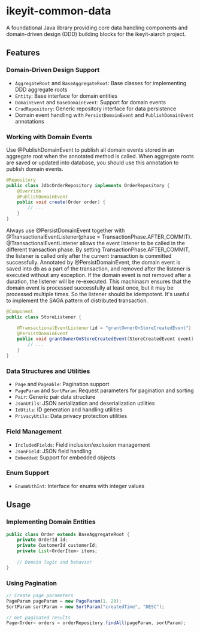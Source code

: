 # ikeyit-common-data

A foundational Java library providing core data handling components and domain-driven design (DDD) building blocks for the ikeyit-aiarch project.

## Features

### Domain-Driven Design Support
- `AggregateRoot` and `BaseAggregateRoot`: Base classes for implementing DDD aggregate roots
- `Entity`: Base interface for domain entities
- `DomainEvent` and `BaseDomainEvent`: Support for domain events
- `CrudRepository`: Generic repository interface for data persistence
- Domain event handling with `PersistDomainEvent` and `PublishDomainEvent` annotations

### Working with Domain Events
Use @PublishDomainEvent to publish all domain events stored in an aggregate root when the annotated method is called.
When aggregate roots are saved or updated into database, you should use this annotation to publish domain events.
```java
@Repository
public class JdbcOrderRepository implements OrderRepository {
    @Override
    @PublishDomainEvent
    public void create(Order order) {
        // ...
    }
}
```
Always use @PersistDomainEvent together with @TransactionalEventListener(phase = TransactionPhase.AFTER_COMMIT).
@TransactionalEventListener allows the event listener to be called in the different transaction phase. By setting TransactionPhase.AFTER_COMMIT, the listener is called only after the current transaction is committed successfully.
Annotated by @PersistDomainEvent, the domain event is saved into db as a part of the transaction, and removed after the listener is executed without any exception.
If the domain event is not removed after a duration, the listener will be re-executed.
This machinasm ensures that the domain event is processed successfully at least once, but it may be processed multiple times.
So the listener should be idempotent. It's useful to implement the SAGA pattern of distributed transaction.
```java
@Component
public class StoreListener {

    @TransactionalEventListener(id = "grantOwnerOnStoreCreatedEvent")
    @PersistDomainEvent
    public void grantOwnerOnStoreCreatedEvent(StoreCreatedEvent event) {
        // ...
    }
}
```

### Data Structures and Utilities
- `Page` and `Pageable`: Pagination support
- `PageParam` and `SortParam`: Request parameters for pagination and sorting
- `Pair`: Generic pair data structure
- `JsonUtils`: JSON serialization and deserialization utilities
- `IdUtils`: ID generation and handling utilities
- `PrivacyUtils`: Data privacy protection utilities

### Field Management
- `IncludedFields`: Field inclusion/exclusion management
- `JsonField`: JSON field handling
- `Embedded`: Support for embedded objects

### Enum Support
- `EnumWithInt`: Interface for enums with integer values

## Usage

### Implementing Domain Entities
```java
public class Order extends BaseAggregateRoot {
    private OrderId id;
    private CustomerId customerId;
    private List<OrderItem> items;
    
    // Domain logic and behavior
}
```

### Using Pagination
```java
// Create page parameters
PageParam pageParam = new PageParam(1, 20);
SortParam sortParam = new SortParam("createdTime", "DESC");

// Get paginated results
Page<Order> orders = orderRepository.findAll(pageParam, sortParam);
```
